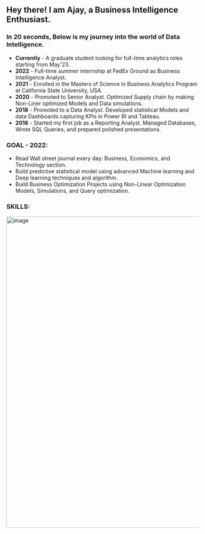 ## Hey there! I am Ajay, a Business Intelligence Enthusiast. 

### In 20 seconds, Below is my journey into the world of Data Intelligence.

- **Currently** - A graduate student looking for full-time analytics roles starting from May'23.
- **2022** - Full-time summer internship at FedEx Ground as Business Intelligence Analyst.
- **2021** - Enrolled in the Masters of Science in Business Analytics Program at California State University, USA.
- **2020** - Promoted to Senior Analyst. Optimized Supply chain by making Non-Liner optimized Models and Data simulations.
- **2018** - Promoted to a Data Analyst. Developed statistical Models and data Dashboards capturing KPIs in Power BI and Tableau.
- **2016** - Started my first job as a Reporting Analyst. Managed Databases, Wrote SQL Queries, and prepared polished presentations.

### GOAL - 2022:
- Read Wall street journal every day: Business, Economics, and Technology section.
- Build predictive statistical model using advanced Machine learning and Deep learning techniques and algorithm.
- Build Business Optimization Projects using Non-Linear Optimization Models, Simulations, and Query optimization.

### SKILLS:

<img width="816" alt="image" src="https://user-images.githubusercontent.com/64645859/200198014-31a95f54-b281-4ad3-9172-52fe55df4217.png">

